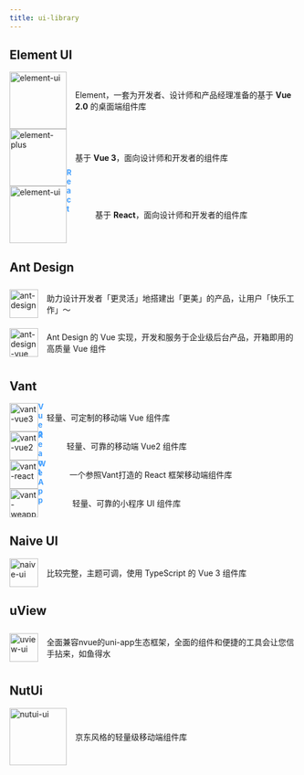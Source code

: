 ```yaml
---
title: ui-library
---
```


## Element UI

<div class="introduce">
  <a href="https://element.eleme.cn/#/zh-CN" target="_blank"><img src="/element-ui-logo.svg" alt="element-ui" width="100" height="100"></a>
  <p> Element，一套为开发者、设计师和产品经理准备的基于 <strong>Vue 2.0</strong> 的桌面端组件库</p>
</div>


<div class="introduce">
  <a href="https://element-plus.org/zh-CN/" target="_blank"><img src="/element-plus-logo.svg" alt="element-plus" width="100" height="100"></a>
  <p> 基于 <strong>Vue 3</strong>，面向设计师和开发者的组件库</p>
</div>


<div class="introduce ele-react">
  <a href="https://elemefe.github.io/element-react/#/zh-CN/quick-start" target="_blank"><img src="/element-ui-logo.svg" alt="element-ui" width="100" height="100"></a>
  <p> 基于 <strong>React</strong>，面向设计师和开发者的组件库</p>
</div>


## Ant Design

<div class="introduce">
  <a href="https://ant-design.antgroup.com/index-cn" target="_blank"><img src="/ant-design-logo.svg" alt="ant-design" width="50" height="50"></a>
  <p> 助力设计开发者「更灵活」地搭建出「更美」的产品，让用户「快乐工作」～</p>
</div>


<div class="introduce">
  <a href="https://ant-design.antgroup.com/index-cn" target="_blank"><img src="/ant-design-vue-logo.svg" alt="ant-design-vue" width="50" height="50"></a>
  <p> Ant Design 的 Vue 实现，开发和服务于企业级后台产品，开箱即用的高质量 Vue 组件</p>
</div>


## Vant

<div class="introduce">
  <a href="https://vant-ui.github.io/vant/#/zh-CN" target="_blank"><img src="/vant-logo.png" alt="vant-vue3" width="50" height="50"></a>
  <p> 轻量、可定制的移动端 Vue 组件库</p>
</div>

<div class="introduce vant-2">
  <a href="https://vant-ui.github.io/vant/v2/#/zh-CN/" target="_blank"><img src="/vant-logo.png" alt="vant-vue2" width="50" height="50"></a>
  <p> 轻量、可靠的移动端 Vue2 组件库</p>
</div>

<div class="introduce vant-react">
  <a href="https://github.com/3lang3/react-vant" target="_blank"><img src="/vant-logo.png" alt="vant-react" width="50" height="50"></a>
  <p> 一个参照Vant打造的 React 框架移动端组件库</p>
</div>

<div class="introduce vant-weapp">
  <a href="https://vant-ui.github.io/vant-weapp/#/home" target="_blank"><img src="/vant-logo.png" alt="vant-weapp" width="50" height="50"></a>
  <p> 轻量、可靠的小程序 UI 组件库</p>
</div>

## Naive UI

<div class="introduce">
  <a href="https://www.naiveui.com/zh-CN/light" target="_blank"><img src="/naive-logo.svg" alt="naive-ui" width="50" height="50"></a>
  <p> 比较完整，主题可调，使用 TypeScript 的 Vue 3 组件库</p>
</div>

## uView

<div class="introduce">
  <a href="https://uviewui.com/" target="_blank"><img src="/uview-logo.png" alt="uview-ui" width="50" height="50"></a>
  <p> 全面兼容nvue的uni-app生态框架，全面的组件和便捷的工具会让您信手拈来，如鱼得水</p>
</div>

## NutUi

<div class="introduce">
  <a href="https://nutui.jd.com/" target="_blank"><img src="/nutui-logo.png" alt="nutui-ui" width="100" height="100"></a>
  <p> 京东风格的轻量级移动端组件库</p>
</div>

<style>
.introduce {
  display: flex;
  align-items: center;
  gap: 15px;

  img {
    margin-top: 0 !important;
    border: 0 !important;
  }
}

.ele-react {
  gap: 50px;

  a:after {
    margin-top: -32px !important;
    float: right;
    content: 'React';
    font-size: 13px;
    font-weight: bold;
    width: 0 !important;
    height: 0 !important;
    background: transparent !important;
    mask-image: none !important;
    color: #409eff !important;
  }
}

.vant-2 {
  gap: 50px;

  a:after {
    margin-top: -52px !important;
    float: right;
    content: 'Vue2';
    font-size: 13px;
    font-weight: bold;
    width: 0 !important;
    height: 0 !important;
    background: transparent !important;
    mask-image: none !important;
    color: #409eff !important;
  }
}

.vant-react {
  gap: 55px;

  a:after {
    margin-top: -52px !important;
    float: right;
    content: 'React';
    font-size: 13px;
    font-weight: bold;
    width: 0 !important;
    height: 0 !important;
    background: transparent !important;
    mask-image: none !important;
    color: #409eff !important;
  }
}

.vant-weapp {
  gap: 60px;

  a:after {
    margin-top: -52px !important;
    float: right;
    content: 'WeApp';
    font-size: 13px;
    font-weight: bold;
    width: 0 !important;
    height: 0 !important;
    background: transparent !important;
    mask-image: none !important;
    color: #409eff !important;
  }
}

@media (min-width: 640px) {
  
}
</style>